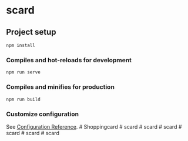 # scard

## Project setup
```
npm install
```

### Compiles and hot-reloads for development
```
npm run serve
```

### Compiles and minifies for production
```
npm run build
```

### Customize configuration
See [Configuration Reference](https://cli.vuejs.org/config/).
#   S h o p p i n g c a r d  
 #   s c a r d  
 #   s c a r d  
 #   s c a r d  
 #   s c a r d  
 #   s c a r d  
 #   s c a r d  
 